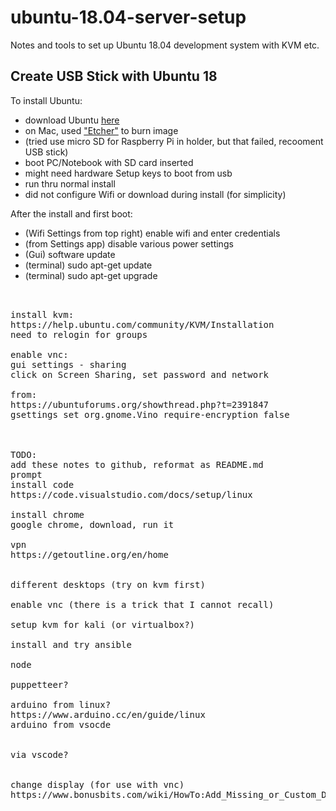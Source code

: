 # ubuntu-18.04-server-setup
Notes and tools to set up Ubuntu 18.04 development system with KVM etc.

## Create USB Stick with Ubuntu 18

To install Ubuntu:

- download Ubuntu [here](http://releases.ubuntu.com/)
- on Mac, used ["Etcher"](https://www.balena.io/etcher/) to burn image
- (tried use micro SD for Raspberry Pi in holder, but that failed, recooment USB stick)
- boot PC/Notebook with SD card inserted
- might need hardware Setup keys to boot from usb
- run thru normal install
- did not configure Wifi or download during install (for simplicity)

After the install and first boot:

- (Wifi Settings from top right) enable wifi and enter credentials
- (from Settings app) disable various power settings
- (Gui) software update
- (terminal) sudo apt-get update
- (terminal) sudo apt-get upgrade


<pre>


install kvm:
https://help.ubuntu.com/community/KVM/Installation
need to relogin for groups

enable vnc:
gui settings - sharing
click on Screen Sharing, set password and network

from:
https://ubuntuforums.org/showthread.php?t=2391847
gsettings set org.gnome.Vino require-encryption false



TODO:
add these notes to github, reformat as README.md
prompt
install code
https://code.visualstudio.com/docs/setup/linux

install chrome
google chrome, download, run it

vpn
https://getoutline.org/en/home


different desktops (try on kvm first)

enable vnc (there is a trick that I cannot recall)

setup kvm for kali (or virtualbox?)

install and try ansible

node

puppetteer?

arduino from linux?
https://www.arduino.cc/en/guide/linux
arduino from vsocde


via vscode?


change display (for use with vnc)
https://www.bonusbits.com/wiki/HowTo:Add_Missing_or_Custom_Display_Resolution_on_Ubuntu


</pre>
